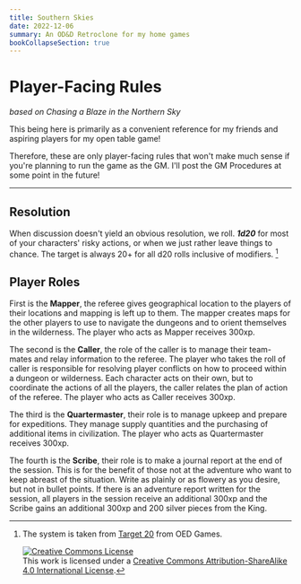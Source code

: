 ```yaml
---
title: Southern Skies
date: 2022-12-06
summary: An OD&D Retroclone for my home games
bookCollapseSection: true
---
```


# Player-Facing Rules

_based on Chasing a Blaze in the Northern Sky_

This being here is primarily as a convenient reference for my friends and aspiring players for my open table game!

Therefore, these are only player-facing rules that won't make much sense if you're planning to run the game as the GM. I'll post the GM Procedures at some point in the future!

---

## Resolution

When discussion doesn't yield an obvious resolution, we roll. **_1d20_** for most of your characters' risky actions, or when we just rather leave things to chance. The target is always 20+ for all d20 rolls inclusive of modifiers. [^1]

## Player Roles

First is the **Mapper**, the referee gives geographical location to the players of their locations and mapping is left up to them. The mapper creates maps for the other players to use to navigate the dungeons and to orient themselves in the wilderness. The player who acts as Mapper receives 300xp.

The second is the **Caller**, the role of the caller is to manage their team-mates and relay information to the referee. The player who takes the roll of caller is responsible for resolving player conflicts on how to proceed within a dungeon or wilderness. Each character acts on their own, but to coordinate the actions of all the players, the caller relates the plan of action of the referee. The player who acts as Caller receives 300xp.

The third is the **Quartermaster**, their role is to manage upkeep and prepare for expeditions. They manage supply quantities and the purchasing of additional items in civilization. The player who acts as Quartermaster receives 300xp.

The fourth is the **Scribe**, their role is to make a journal report at the end of the session. This is for the benefit of those not at the adventure who want to keep abreast of the situation. Write as plainly or as flowery as you desire, but not in bullet points. If there is an adventure report written for the session, all players in the session receive an additional 300xp and the Scribe gains an additional 300xp and 200 silver pieces from the King.

[^1]:
    The system is taken from [Target 20](http://www.oedgames.com/target20/) from OED Games.

    <a rel="license" href="http://creativecommons.org/licenses/by-sa/4.0/"><img alt="Creative Commons License" style="border-width:0" src="https://i.creativecommons.org/l/by-sa/4.0/80x15.png" /></a><br />This work is licensed under a <a rel="license" href="http://creativecommons.org/licenses/by-sa/4.0/">Creative Commons Attribution-ShareAlike 4.0 International License</a>.
